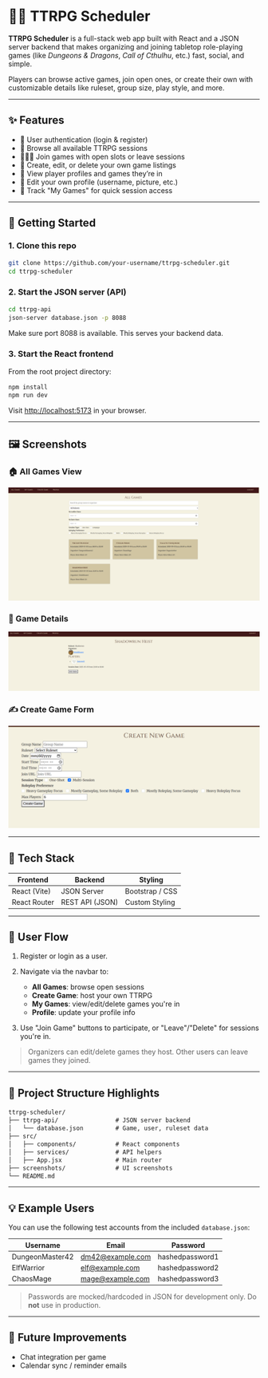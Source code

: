 # 🧙‍♂️ TTRPG Scheduler

**TTRPG Scheduler** is a full-stack web app built with React and a JSON server backend that makes organizing and joining tabletop role-playing games (like *Dungeons & Dragons*, *Call of Cthulhu*, etc.) fast, social, and simple.

Players can browse active games, join open ones, or create their own with customizable details like ruleset, group size, play style, and more.

---

## ✨ Features

- 🔐 User authentication (login & register)
- 🎲 Browse all available TTRPG sessions
- 🧑‍🤝‍🧑 Join games with open slots or leave sessions
- 📝 Create, edit, or delete your own game listings
- 🧙 View player profiles and games they’re in
- 👤 Edit your own profile (username, picture, etc.)
- 📆 Track "My Games" for quick session access

---

## 🚀 Getting Started

### 1. Clone this repo

```bash
git clone https://github.com/your-username/ttrpg-scheduler.git
cd ttrpg-scheduler
```

### 2. Start the JSON server (API)

```bash
cd ttrpg-api
json-server database.json -p 8088
```

Make sure port 8088 is available. This serves your backend data.

### 3. Start the React frontend

From the root project directory:

```bash
npm install
npm run dev
```

Visit [http://localhost:5173](http://localhost:5173) in your browser.

---

## 🖼 Screenshots

### 🏠 All Games View

![All Games](./screenshots/all-games.png)

### 🎲 Game Details

![Game Details](./screenshots/game-details.png)

### ✍️ Create Game Form

![Create Game](./screenshots/create-game.png)

---

## 🧩 Tech Stack

| Frontend     | Backend         | Styling         |
| ------------ | --------------- | --------------- |
| React (Vite) | JSON Server     | Bootstrap / CSS |
| React Router | REST API (JSON) | Custom Styling  |

---

## 🔐 User Flow

1. Register or login as a user.
2. Navigate via the navbar to:

   * **All Games**: browse open sessions
   * **Create Game**: host your own TTRPG
   * **My Games**: view/edit/delete games you're in
   * **Profile**: update your profile info
3. Use "Join Game" buttons to participate, or "Leave"/"Delete" for sessions you're in.

> Organizers can edit/delete games they host. Other users can leave games they joined.

---

## 📁 Project Structure Highlights

```
ttrpg-scheduler/
├── ttrpg-api/                # JSON server backend
│   └── database.json         # Game, user, ruleset data
├── src/
│   ├── components/           # React components
│   ├── services/             # API helpers
│   ├── App.jsx               # Main router
├── screenshots/              # UI screenshots
└── README.md
```

---

## 💡 Example Users

You can use the following test accounts from the included `database.json`:

| Username        | Email                                       | Password        |
| --------------- | ------------------------------------------- | --------------- |
| DungeonMaster42 | [dm42@example.com](mailto:dm42@example.com) | hashedpassword1 |
| ElfWarrior      | [elf@example.com](mailto:elf@example.com)   | hashedpassword2 |
| ChaosMage       | [mage@example.com](mailto:mage@example.com) | hashedpassword3 |

> Passwords are mocked/hardcoded in JSON for development only. Do **not** use in production.

---

## 🧪 Future Improvements

* Chat integration per game
* Calendar sync / reminder emails